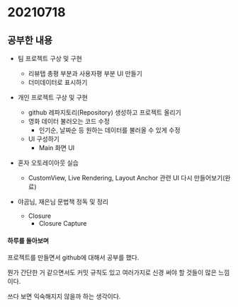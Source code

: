 # 20210718

## 공부한 내용
+ 팀 프로젝트 구상 및 구현
  - 리뷰탭 총평 부분과 사용자평 부분 UI 만들기
  - 더미데이터로 표시하기

+ 개인 프로젝트 구상 및 구현
  - github 레파지토리(Repository) 생성하고 프로젝트 올리기
  - 영화 데이터 불러오는 코드 수정
    * 인기순, 날짜순 등 원하는 데이터를 불러올 수 있게 수정
  - UI 구성하기
    * Main 화면 UI
  
+ 혼자 오토레이아웃 실습
  - CustomView, Live Rendering, Layout Anchor 관련 UI 다시 만들어보기(완료)
  
+ 야곰님, 재은님 문법책 정독 및 정리
  - Closure
    * Closure Capture
  
#### 하루를 돌아보며
프로젝트를 만들면서 github에 대해서 공부를 했다.

뭔가 간단한 거 같으면서도 커밋 규칙도 있고 여러가지로 신경 써야 할 것들이 많은 느낌이다.

쓰다 보면 익숙해지지 않을까 하는 생각이다.
